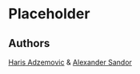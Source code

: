 # Placeholder

## Authors

[Haris Adzemovic](https://github.com/HarisAdzemovic/) & [Alexander Sandor](https://github.com/JAGARNAKEN)
